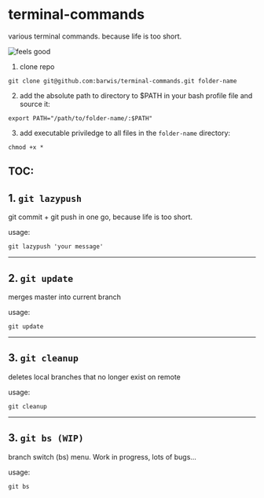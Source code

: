 # terminal-commands
various terminal commands.
because life is too short.

![feels good](https://i.kym-cdn.com/photos/images/facebook/000/591/928/94f.png)


1. clone repo

```
git clone git@github.com:barwis/terminal-commands.git folder-name
```

2. add the absolute path to directory to $PATH in your bash profile file and source it:

```
export PATH="/path/to/folder-name/:$PATH"
```

3. add executable priviledge to all files in the `folder-name` directory:

```
chmod +x *
```

## TOC:

## 1. `git lazypush`

git commit + git push in one go, because life is too short.

usage:

```git lazypush 'your message'```

---

## 2. `git update`

merges master into current branch

usage:

```git update```

---

## 3. `git cleanup`

deletes local branches that no longer exist on remote

usage:

```git cleanup```

---


## 3. `git bs (WIP)`

branch switch (bs) menu. Work in progress, lots of bugs...

usage:

```git bs```

